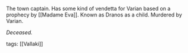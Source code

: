 The town captain. Has some kind of vendetta for Varian based on a prophecy by [[Madame Eva]]. Known as Dranos as a child. Murdered by Varian.

*Deceased.*

tags: [[Vallaki]]